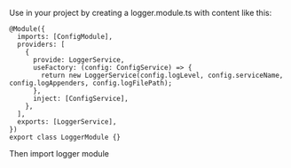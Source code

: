 Use in your project by creating a logger.module.ts with content like this:

```
@Module({
  imports: [ConfigModule],
  providers: [
    {
      provide: LoggerService,
      useFactory: (config: ConfigService) => {
        return new LoggerService(config.logLevel, config.serviceName, config.logAppenders, config.logFilePath);
      },
      inject: [ConfigService],
    },
  ],
  exports: [LoggerService],
})
export class LoggerModule {}
```

Then import logger module